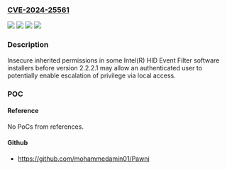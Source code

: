 ### [CVE-2024-25561](https://cve.mitre.org/cgi-bin/cvename.cgi?name=CVE-2024-25561)
![](https://img.shields.io/static/v1?label=Product&message=Intel(R)%20HID%20Event%20Filter%20software%20installers&color=blue)
![](https://img.shields.io/static/v1?label=Version&message=%3D%20before%20version%202.2.2.1%20&color=brighgreen)
![](https://img.shields.io/static/v1?label=Vulnerability&message=Insecure%20inherited%20permissions&color=brighgreen)
![](https://img.shields.io/static/v1?label=Vulnerability&message=escalation%20of%20privilege&color=brighgreen)

### Description

Insecure inherited permissions in some Intel(R) HID Event Filter software installers before version 2.2.2.1 may allow an authenticated user to potentially enable escalation of privilege via local access.

### POC

#### Reference
No PoCs from references.

#### Github
- https://github.com/mohammedamin01/Pawni

